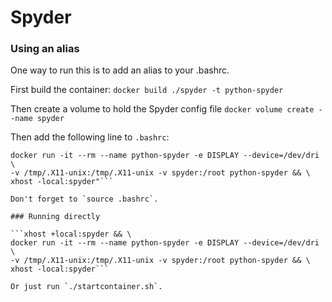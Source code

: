 # Spyder

### Using an alias

One way to run this is to add an alias to your .bashrc.

First build the container:
`docker build ./spyder -t python-spyder`

Then create a volume to hold the Spyder config file
`docker volume create --name spyder`

Then add the following line to `.bashrc`:

```alias spyderd="xhost +local:spyder && \
docker run -it --rm --name python-spyder -e DISPLAY --device=/dev/dri \
-v /tmp/.X11-unix:/tmp/.X11-unix -v spyder:/root python-spyder && \
xhost -local:spyder"```

Don't forget to `source .bashrc`.

### Running directly

```xhost +local:spyder && \
docker run -it --rm --name python-spyder -e DISPLAY --device=/dev/dri \
-v /tmp/.X11-unix:/tmp/.X11-unix -v spyder:/root python-spyder && \
xhost -local:spyder```

Or just run `./startcontainer.sh`.